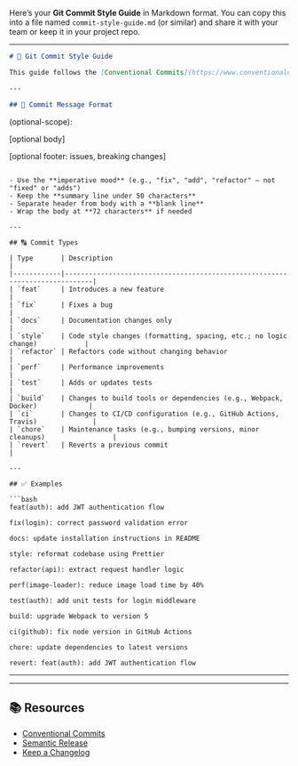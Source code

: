 Here’s your **Git Commit Style Guide** in Markdown format. You can copy this into a file named `commit-style-guide.md` (or similar) and share it with your team or keep it in your project repo.

---
```markdown
# 📝 Git Commit Style Guide

This guide follows the [Conventional Commits](https://www.conventionalcommits.org/) standard for writing clear, consistent, and meaningful commit messages.

---

## 📌 Commit Message Format

```

<type>(optional-scope): <short summary>

\[optional body]

\[optional footer: issues, breaking changes]

````

- Use the **imperative mood** (e.g., "fix", "add", "refactor" — not "fixed" or "adds")
- Keep the **summary line under 50 characters**
- Separate header from body with a **blank line**
- Wrap the body at **72 characters** if needed

---

## 🔠 Commit Types

| Type       | Description                                                                 |
|------------|-----------------------------------------------------------------------------|
| `feat`     | Introduces a new feature                                                    |
| `fix`      | Fixes a bug                                                                 |
| `docs`     | Documentation changes only                                                  |
| `style`    | Code style changes (formatting, spacing, etc.; no logic change)            |
| `refactor` | Refactors code without changing behavior                                    |
| `perf`     | Performance improvements                                                    |
| `test`     | Adds or updates tests                                                       |
| `build`    | Changes to build tools or dependencies (e.g., Webpack, Docker)             |
| `ci`       | Changes to CI/CD configuration (e.g., GitHub Actions, Travis)              |
| `chore`    | Maintenance tasks (e.g., bumping versions, minor cleanups)                 |
| `revert`   | Reverts a previous commit                                                   |

---

## ✅ Examples

```bash
feat(auth): add JWT authentication flow

fix(login): correct password validation error

docs: update installation instructions in README

style: reformat codebase using Prettier

refactor(api): extract request handler logic

perf(image-loader): reduce image load time by 40%

test(auth): add unit tests for login middleware

build: upgrade Webpack to version 5

ci(github): fix node version in GitHub Actions

chore: update dependencies to latest versions

revert: feat(auth): add JWT authentication flow
````

---
---

## 📚 Resources

* [Conventional Commits](https://www.conventionalcommits.org/)
* [Semantic Release](https://semantic-release.gitbook.io/semantic-release/)
* [Keep a Changelog](https://keepachangelog.com/)

```
